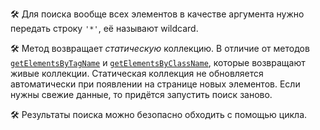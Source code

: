 🛠 Для поиска вообще всех элементов в качестве аргумента нужно передать строку `'*'`, её называют wildcard.

🛠 Метод возвращает _статическую_ коллекцию. В отличие от методов [`getElementsByTagName`](/js/getelementsbytagname/) и [`getElementsByClassName`](/js/getelementsbyclassname/), которые возвращают живые коллекции. Статическая коллекция не обновляется автоматически при появлении на странице новых элементов. Если нужны свежие данные, то придётся запустить поиск заново.

🛠 Результаты поиска можно безопасно обходить с помощью цикла.
